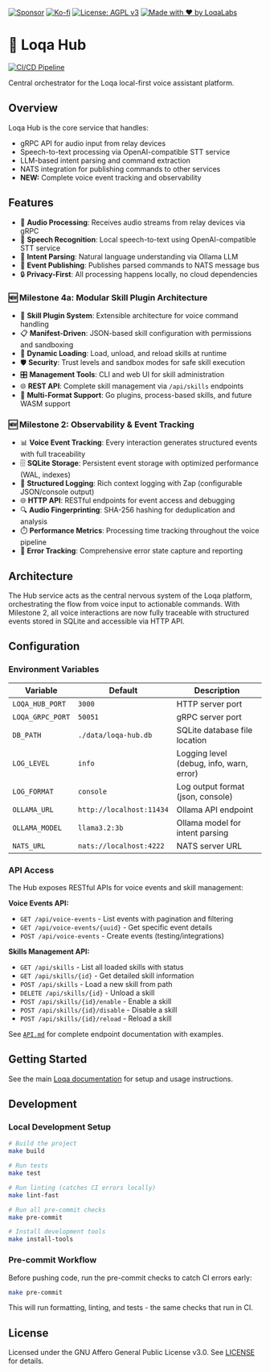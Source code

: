 [![Sponsor](https://img.shields.io/badge/Sponsor-Loqa-ff69b4?logo=githubsponsors&style=for-the-badge)](https://github.com/sponsors/annabarnes1138)
[![Ko-fi](https://img.shields.io/badge/Buy%20me%20a%20coffee-Ko--fi-FF5E5B?logo=ko-fi&logoColor=white&style=for-the-badge)](https://ko-fi.com/annabarnes)
[![License: AGPL v3](https://img.shields.io/badge/License-AGPL--3.0-blue?style=for-the-badge)](LICENSE)
[![Made with ❤️ by LoqaLabs](https://img.shields.io/badge/Made%20with%20%E2%9D%A4%EF%B8%8F-by%20LoqaLabs-ffb6c1?style=for-the-badge)](https://loqalabs.com)

# 🧠 Loqa Hub

[![CI/CD Pipeline](https://github.com/loqalabs/loqa-hub/actions/workflows/ci.yml/badge.svg)](https://github.com/loqalabs/loqa-hub/actions/workflows/ci.yml)

Central orchestrator for the Loqa local-first voice assistant platform.

## Overview

Loqa Hub is the core service that handles:
- gRPC API for audio input from relay devices
- Speech-to-text processing via OpenAI-compatible STT service
- LLM-based intent parsing and command extraction
- NATS integration for publishing commands to other services
- **NEW:** Complete voice event tracking and observability

## Features

- 🎤 **Audio Processing**: Receives audio streams from relay devices via gRPC
- 📝 **Speech Recognition**: Local speech-to-text using OpenAI-compatible STT service
- 🤖 **Intent Parsing**: Natural language understanding via Ollama LLM
- 📡 **Event Publishing**: Publishes parsed commands to NATS message bus
- 🔒 **Privacy-First**: All processing happens locally, no cloud dependencies

### 🆕 Milestone 4a: Modular Skill Plugin Architecture

- 🧩 **Skill Plugin System**: Extensible architecture for voice command handling
- 📋 **Manifest-Driven**: JSON-based skill configuration with permissions and sandboxing
- 🔄 **Dynamic Loading**: Load, unload, and reload skills at runtime
- 🛡️ **Security**: Trust levels and sandbox modes for safe skill execution
- 🎛️ **Management Tools**: CLI and web UI for skill administration
- 🌐 **REST API**: Complete skill management via `/api/skills` endpoints
- 🔧 **Multi-Format Support**: Go plugins, process-based skills, and future WASM support

### 🆕 Milestone 2: Observability & Event Tracking

- 📊 **Voice Event Tracking**: Every interaction generates structured events with full traceability
- 🗄️ **SQLite Storage**: Persistent event storage with optimized performance (WAL, indexes)
- 📝 **Structured Logging**: Rich context logging with Zap (configurable JSON/console output)
- 🌐 **HTTP API**: RESTful endpoints for event access and debugging
- 🔍 **Audio Fingerprinting**: SHA-256 hashing for deduplication and analysis
- ⏱️ **Performance Metrics**: Processing time tracking throughout the voice pipeline
- 🚨 **Error Tracking**: Comprehensive error state capture and reporting

## Architecture

The Hub service acts as the central nervous system of the Loqa platform, orchestrating the flow from voice input to actionable commands. With Milestone 2, all voice interactions are now fully traceable with structured events stored in SQLite and accessible via HTTP API.

## Configuration

### Environment Variables

| Variable | Default | Description |
|----------|---------|-------------|
| `LOQA_HUB_PORT` | `3000` | HTTP server port |
| `LOQA_GRPC_PORT` | `50051` | gRPC server port |
| `DB_PATH` | `./data/loqa-hub.db` | SQLite database file location |
| `LOG_LEVEL` | `info` | Logging level (debug, info, warn, error) |
| `LOG_FORMAT` | `console` | Log output format (json, console) |
| `OLLAMA_URL` | `http://localhost:11434` | Ollama API endpoint |
| `OLLAMA_MODEL` | `llama3.2:3b` | Ollama model for intent parsing |
| `NATS_URL` | `nats://localhost:4222` | NATS server URL |

### API Access

The Hub exposes RESTful APIs for voice events and skill management:

**Voice Events API:**
- `GET /api/voice-events` - List events with pagination and filtering
- `GET /api/voice-events/{uuid}` - Get specific event details
- `POST /api/voice-events` - Create events (testing/integrations)

**Skills Management API:**
- `GET /api/skills` - List all loaded skills with status
- `GET /api/skills/{id}` - Get detailed skill information
- `POST /api/skills` - Load a new skill from path
- `DELETE /api/skills/{id}` - Unload a skill
- `POST /api/skills/{id}/enable` - Enable a skill
- `POST /api/skills/{id}/disable` - Disable a skill
- `POST /api/skills/{id}/reload` - Reload a skill

See [`API.md`](API.md) for complete endpoint documentation with examples.

## Getting Started

See the main [Loqa documentation](https://github.com/loqalabs/loqa) for setup and usage instructions.

## Development

### Local Development Setup

```bash
# Build the project
make build

# Run tests
make test

# Run linting (catches CI errors locally)
make lint-fast

# Run all pre-commit checks
make pre-commit

# Install development tools
make install-tools
```

### Pre-commit Workflow

Before pushing code, run the pre-commit checks to catch CI errors early:

```bash
make pre-commit
```

This will run formatting, linting, and tests - the same checks that run in CI.

## License

Licensed under the GNU Affero General Public License v3.0. See [LICENSE](LICENSE) for details.